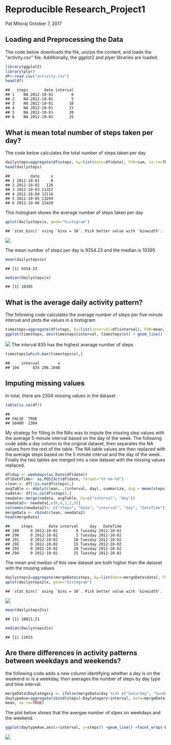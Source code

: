 Reproducible Research\_Project1
================
Pat Mitoraj
October 7, 2017

Loading and Preprocessing the Data
----------------------------------

The code below downloads the file, unzips the content, and loads the "activity.csv" file. Additionally, the ggplot2 and plyer libraries are loaded.

``` r
library(ggplot2)
library(plyr)
df<-read.csv("activity.csv")
head(df)
```

    ##   steps       date interval
    ## 1    NA 2012-10-01        0
    ## 2    NA 2012-10-01        5
    ## 3    NA 2012-10-01       10
    ## 4    NA 2012-10-01       15
    ## 5    NA 2012-10-01       20
    ## 6    NA 2012-10-01       25

What is mean total number of steps taken per day?
-------------------------------------------------

The code below calculates the total number of steps taken per day

``` r
dailysteps=aggregate(df$steps, by=list(date=df$date), FUN=sum, na.rm=TRUE)
head(dailysteps)
```

    ##         date     x
    ## 1 2012-10-01     0
    ## 2 2012-10-02   126
    ## 3 2012-10-03 11352
    ## 4 2012-10-04 12116
    ## 5 2012-10-05 13294
    ## 6 2012-10-06 15420

This histogram shows the average number of steps taken per day

``` r
qplot(dailysteps$x, geom="histogram") 
```

    ## `stat_bin()` using `bins = 30`. Pick better value with `binwidth`.

![](ProjectNarrative_files/figure-markdown_github-ascii_identifiers/steps%20histogram-1.png)

The mean number of steps per day is 9354.23 and the median is 10395

``` r
mean(dailysteps$x)
```

    ## [1] 9354.23

``` r
median(dailysteps$x)
```

    ## [1] 10395

What is the average daily activity pattern?
-------------------------------------------

The following code calculates the average number of steps per five minute interval and plots the values in a histogram

``` r
timesteps=aggregate(df$steps, by=list(interval=df$interval), FUN=mean, na.rm=TRUE)
ggplot(timesteps, aes(timesteps$interval, timesteps$x)) + geom_line() + xlab("Time Inteval") + ylab("Average Steps")
```

![](ProjectNarrative_files/figure-markdown_github-ascii_identifiers/time%20histogram-1.png) The interval 835 has the highest average number of steps

``` r
timesteps[which.max(timesteps$x),]
```

    ##     interval        x
    ## 104      835 206.1698

Imputing missing values
-----------------------

In total, there are 2304 missing values in the dataset

``` r
table(is.na(df))
```

    ## 
    ## FALSE  TRUE 
    ## 50400  2304

My strategy for filling in the NAs was to impute the missing step values with the average 5-minute interval based on the day of the week. The following code adds a day column to the original dataset, then separates the NA values from the rest of the table. The NA table values are then replaced with the average steps based on the 5 minute interval and the day of the week. Finally the two tables are merged into a new dataset with the missing values replaced.

``` r
df$day <- weekdays(as.Date(df$date))
df$DateTime<- as.POSIXct(df$date, format="%Y-%m-%d")
clean <- df[!is.na(df$steps),]
avgTable <- ddply(clean, .(interval, day), summarize, Avg = mean(steps))
nadata<- df[is.na(df$steps),]
newdata<-merge(nadata, avgTable, by=c("interval", "day"))
newdata2<- newdata[,c(6,4,1,2,5)]
colnames(newdata2)<- c("steps", "date", "interval", "day", "DateTime")
mergeData <- rbind(clean, newdata2)
head(mergeData)
```

    ##     steps       date interval     day   DateTime
    ## 289     0 2012-10-02        0 Tuesday 2012-10-02
    ## 290     0 2012-10-02        5 Tuesday 2012-10-02
    ## 291     0 2012-10-02       10 Tuesday 2012-10-02
    ## 292     0 2012-10-02       15 Tuesday 2012-10-02
    ## 293     0 2012-10-02       20 Tuesday 2012-10-02
    ## 294     0 2012-10-02       25 Tuesday 2012-10-02

The mean and median of this new dataset are both higher than the dataset with the missing values

``` r
dailysteps2=aggregate(mergeData$steps, by=list(date=mergeData$date), FUN=sum, na.rm=TRUE)
qplot(dailysteps2$x, geom="histogram") 
```

    ## `stat_bin()` using `bins = 30`. Pick better value with `binwidth`.

![](ProjectNarrative_files/figure-markdown_github-ascii_identifiers/mergeData-1.png)

``` r
mean(dailysteps2$x)
```

    ## [1] 10821.21

``` r
median(dailysteps2$x)
```

    ## [1] 11015

Are there differences in activity patterns between weekdays and weekends?
-------------------------------------------------------------------------

the following code adds a new column identifying whether a day is on the weekend or is a weekday, then averages the number of steps by day type and time interval.

``` r
mergeData$DayCategory <- ifelse(mergeData$day %in% c("Saturday", "Sunday"), "Weekend", "Weekday")
daytypeAve=aggregate(cbind(steps)~DayCategory+interval, data=mergeData, 
mean, na.rm=TRUE)
```

The plot below shows that the avergae number of stpes on weekdays and the weekend.

``` r
ggplot(daytypeAve,aes(x=interval, y=steps)) +geom_line() +facet_wrap(~DayCategory)
```

![](ProjectNarrative_files/figure-markdown_github-ascii_identifiers/daytype%20plot-1.png)
